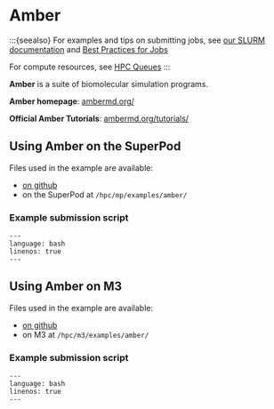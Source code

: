 # Amber

:::{seealso}
For examples and tips on submitting jobs, see [our SLURM documentation](../../slurm/slurm.md) and [Best Practices for Jobs](../../slurm/best_practices.md)

For compute resources, see [HPC Queues](../../about/queeues.md)
:::

**Amber** is a suite of biomolecular simulation programs.

**Amber homepage**: [ambermd.org/](https://ambermd.org/)

**Official Amber Tutorials**: [ambermd.org/tutorials/](https://ambermd.org/tutorials/)

## Using Amber on the SuperPod

Files used in the example are available: 

  - [on github](https://github.com/SouthernMethodistUniversity/hpc_docs/tree/update_examples/docs/examples/amber)
  - on the SuperPod at `/hpc/mp/examples/amber/`

### Example submission script

```{literalinclude} amber_gpu_example.sbatch
---
language: bash
linenos: true
---
```

## Using Amber on M3

Files used in the example are available:

  - [on github](https://github.com/SouthernMethodistUniversity/hpc_docs/tree/update_examples/docs/examples/amber)
  - on M3 at `/hpc/m3/examples/amber/` 

### Example submission script

```{literalinclude} amber_cpu_example.sbatch                 
---
language: bash
linenos: true
---
```

